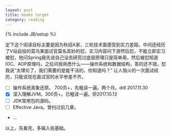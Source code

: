 ```yaml
---
layout: post
title: books target
category: reading
---
```

{% include JB/setup %}

定下这个阅读目标主要是因为秋招A家，三轮技术面感受到实力差距。中间还经历了V站自投的菜鸟某面试官莫名其妙的怼，实习内容问下游然后怼，不能立即实习被怼，他问Spring我先说自己没去研究过底层原理只是简单用，然后被怼知道IOC、AOP原理吗，之后问我熟悉什么——操作系统和数据结构，答的还不错，怼我说“太理论了，我们需要的是能干活的，你知道吗？” 让人恼火的一次面试经历，只能说现在面试官的水平参差不齐。

- [ ] 操作系统真象还原。 700页+，先粗读一遍。两个月。ddl 2017.11.30
- [x] 深入理解JVM。300页+。已粗读一遍。@2017.10.13
- [ ] JDK常用包的源码。
- [ ] Effective Java。曾扫过前几章。
- ...

以上，先看完，多输入些基础。

